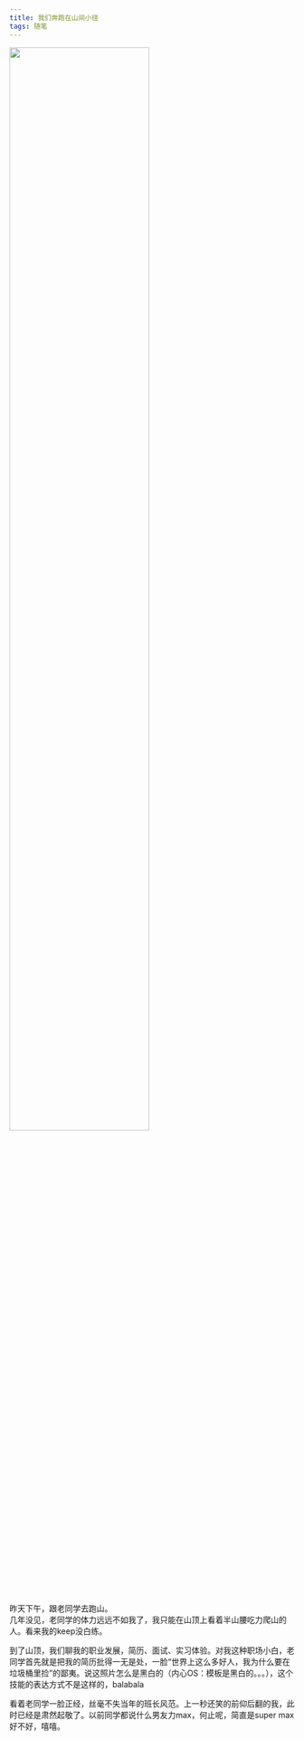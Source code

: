 ```yaml
---
title: 我们奔跑在山间小径
tags: 随笔
---
```

<img src="https://i.loli.net/2018/03/07/5a9f3cb80fbfd.jpg" width=70% height= />  

昨天下午，跟老同学去跑山。  
几年没见，老同学的体力远远不如我了，我只能在山顶上看着半山腰吃力爬山的人。看来我的keep没白练。    

到了山顶，我们聊我的职业发展，简历、面试、实习体验。对我这种职场小白，老同学首先就是把我的简历批得一无是处，一脸“世界上这么多好人，我为什么要在垃圾桶里捡”的鄙夷。说这照片怎么是黑白的（内心OS：模板是黑白的。。。），这个技能的表达方式不是这样的，balabala  

看着老同学一脸正经，丝毫不失当年的班长风范。上一秒还笑的前仰后翻的我，此时已经是肃然起敬了。以前同学都说什么男友力max，何止呢，简直是super max好不好，嘻嘻。
